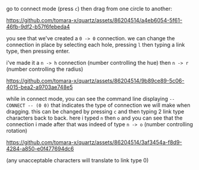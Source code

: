 go to connect mode (press `c`) then drag from one circle to another:

https://github.com/tomara-x/quartz/assets/86204514/a4eb6054-5f61-46fb-9df2-b57f6febeda4

you see that we've created a `0 -> 0` connection. we can change the connection in place by selecting each hole, pressing `l` then typing a link type, then pressing enter.

i've made it a `n -> h` connection (number controlling the hue)
then `n -> r` (number controlling the radius)

https://github.com/tomara-x/quartz/assets/86204514/9b89ce89-5c06-4015-bea2-a9703ae748e5

while in connect mode, you can see the command line displaying `-- CONNECT -- (0 0)` that indicates the type of connection we will make when dragging. this can be changed by pressing `c` and then typing 2 link type characters back to back. here i typed `n` then `o` and you can see that the connection i made after that was indeed of type `n -> o` (number controlling rotation)

https://github.com/tomara-x/quartz/assets/86204514/3af3454a-f8d9-4284-a850-e0f477694dc6

(any unacceptable characters will translate to link type 0)